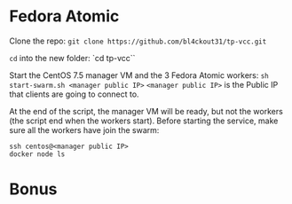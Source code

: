 # Fedora Atomic

Clone the repo:
`git clone https://github.com/bl4ckout31/tp-vcc.git `

`cd` into the new folder:
`cd tp-vcc``

Start the CentOS 7.5 manager VM and the 3 Fedora Atomic workers:
`sh start-swarm.sh <manager public IP>`
`<manager public IP>` is the Public IP that clients are going to connect to.

At the end of the script, the manager VM will be ready, but not the workers (the script end when the workers start).
Before starting the service, make sure all the workers have join the swarm:
```
ssh centos@<manager public IP>
docker node ls
```

# Bonus
